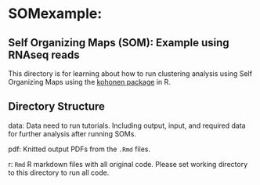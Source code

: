 # SOMexample: 
## Self Organizing Maps (SOM): Example using RNAseq reads

This directory is for learning about how to run clustering analysis using Self Organizing Maps using the [kohonen package](https://cran.r-project.org/web/packages/kohonen/kohonen.pdf) in R.


## Directory Structure

data: Data need to run tutorials. Including output, input, and required data for further analysis after running SOMs.   

pdf: Knitted output PDFs from the `.Rmd` files.

r: `Rmd` R markdown files with all original code.  Please set working directory to this directory to run all code. 

